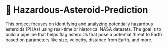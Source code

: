 # 🚀 Hazardous-Asteroid-Prediction

This project focuses on identifying and analyzing potentially hazardous asteroids (PHAs) using real-time or historical NASA datasets. The goal is to build a pipeline that helps flag asteroids that pose a potential threat to Earth based on parameters like size, velocity, distance from Earth, and more.

